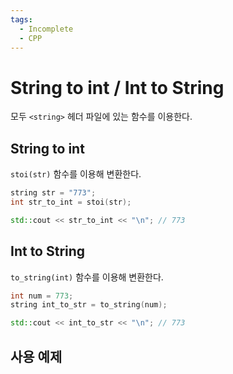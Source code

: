 ```yaml
---
tags:
  - Incomplete
  - CPP
---
```




# String to int / Int to String

모두 `<string>` 헤더 파일에 있는 함수를 이용한다.

## String to int

`stoi(str)` 함수를 이용해 변환한다.

```cpp
string str = "773";
int str_to_int = stoi(str);

std::cout << str_to_int << "\n"; // 773
```

## Int to String 

`to_string(int)` 함수를 이용해 변환한다.

```cpp
int num = 773;
string int_to_str = to_string(num);

std::cout << int_to_str << "\n"; // 773
```

## 사용 예제
